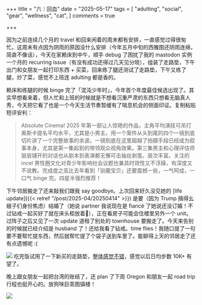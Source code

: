 +++
title = "六｜回血"
date = "2025-05-17"
tags = [
    "adulting",
    "social",
    "gear",
    "wellness",
    "cat",
]
comments = true

+++

因为之前连续几个月的 travel 和回来闲着的周末都有安排，一直感觉过得很匆忙。这周末有点因为阴雨的原因没什么安排（今年五月中旬的西雅图还阴雨连绵，简直不像话），今天在家赖床到中午，顺手 debug 了困扰了我的 mastodon 实例一个月的 recurring issue（有没有成功还得过几天见分晓），组装了走路垫，下午出门和女朋友一起打印东西 + 买菜，回来练了腿还测试了走路垫，下午又练了腿，炒了菜，感觉不上班连 adulting 都是香的。

赖床和练腿的时候 binge 完了「混沌少年时」，今年首个年度最佳候选出现了。其实早想看来着，但人忙和上班的时候就是不想看沉重严肃的东西只想看无脑真人秀，今天把它看了也是一个今天生活节奏暂缓有了喘息机会的侧面印证。复制粘贴短评安利：

> Absolute Cinema! 2025 年第一部让人惊艳的作品，主角平均演技可吊打奥斯卡提名平均水平，尤其是小男主。用一个案件从头到尾的四个一镜到底切片讲了一个完整故事的余波。一镜到底在这里超越了拍摄手段已经成为叙事本身，尤其是第一集起到的带领观众视角效果。第三集男主和心理评估师层层铺开的对话也从剧本到表演都无懈可击抽丝剥茧。层次丰富。关注的 incel 男性圈文化对青少年影响社会议题也兼具时效性又不浮躁，有深度又不说教。完成度之高比去年看到「驯鹿宝贝」还要震撼一些，一气呵成，一口气 binge 完。四星半强烈推荐！

下午邻居搬走了还来敲我们跟我 say goodbye。上次回来好久没见她的 [life update]({{< relref "/post/2025-04/20250414" >}}) 是要（因为 Trump 搞得幺蛾子们身份焦虑）结婚了（她说 partner 我说现在是 fiancé 了她说还没订婚！不过钻戒一起买好了就在床头柜放着🤣），正在看房子可能会住楼里另外一个 unit。过阵子之后又见了一次 update 道租了别处的 townhouse 要搬走了。今天来告别的时候就已经介绍是 husband 了！还给我看了钻戒。time flies！我随口提了一句要不要帮忙提东西，然后就帮忙提了个袋子送到车里了。能聊得上天的邻居走了还有点遗憾呢 :(

![](https://media.douchi.space/douchi/media_attachments/files/114/526/987/179/494/019/original/7d7191291e296b74.png)
吃完饭试用了一下新买的走路垫，[整体感觉不错](https://douchi.space/@mtfront/114527045994743259)，感觉以后日均步数 10K+ 有望了。

晚上跟女朋友一起把台湾的账结了，还 plan 了下周 Oregon 和朋友一起 road trip 行程也挺开心的。放狗咪巨乖图镇楼！

![](https://media.douchi.space/douchi/media_attachments/files/114/527/421/482/052/248/original/8f6851e93277a804.jpg)